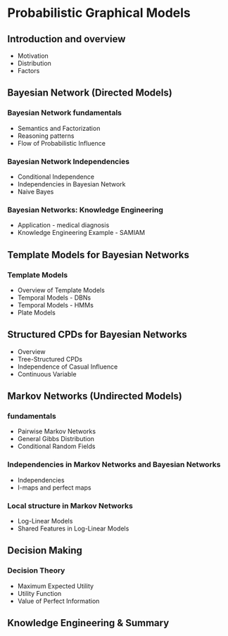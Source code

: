 # Probabilistic Graphical Models


## Introduction and overview
- Motivation
- Distribution
- Factors

## Bayesian Network (Directed Models)
### Bayesian Network fundamentals
- Semantics and Factorization
- Reasoning patterns
- Flow of Probabilistic Influence
### Bayesian Network Independencies
- Conditional Independence
- Independencies in Bayesian Network
- Naive Bayes
### Bayesian Networks: Knowledge Engineering
- Application - medical diagnosis
- Knowledge Engineering Example - SAMIAM

## Template Models for Bayesian Networks
### Template Models
- Overview of Template Models
- Temporal Models - DBNs
- Temporal Models - HMMs
- Plate Models

## Structured CPDs for Bayesian Networks
- Overview
- Tree-Structured CPDs
- Independence of Casual Influence
- Continuous Variable

## Markov Networks (Undirected Models)
### fundamentals
- Pairwise Markov Networks
- General Gibbs Distribution
- Conditional Random Fields
### Independencies in Markov Networks and Bayesian Networks
- Independencies
- I-maps and perfect maps
### Local structure in Markov Networks
- Log-Linear Models
- Shared Features in Log-Linear Models

## Decision Making
### Decision Theory
- Maximum Expected Utility
- Utility Function
- Value of Perfect Information

## Knowledge Engineering & Summary
